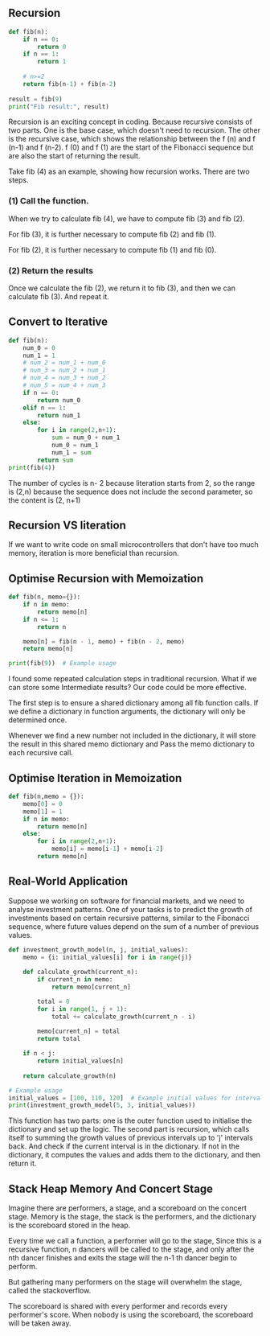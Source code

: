 ## Recursion

```python
def fib(n):
    if n == 0:
        return 0
    if n == 1:
        return 1
        
    # n>=2
    return fib(n-1) + fib(n-2)
    
result = fib(9)
print("Fib result:", result)
```

Recursion is an exciting concept in coding. Because recursive consists of two parts. One is the base case, which doesn't need to recursion. The other is the recursive case, which shows the relationship between the f (n) and f (n-1) and f (n-2). f (0) and f (1) are the start of the Fibonacci sequence but are also the start of returning the result.

Take fib (4) as an example, showing how recursion works. There are two steps. 

### (1) Call the function. 
When we try to calculate fib (4), we have to compute fib (3) and fib (2).

For fib (3), it is further necessary to compute fib (2) and fib (1). 

For fib (2), it is further necessary to compute fib (1) and fib (0).

### (2) Return the results 

Once we calculate the fib (2),  we return it to fib (3), and then we can calculate fib (3). And repeat it. 
## Convert to Iterative

```python
def fib(n):
    num_0 = 0
    num_1 = 1
    # num_2 = num_1 + num_0
    # num_3 = num_2 + num_1
    # num_4 = num_3 + num_2
    # num_5 = num_4 + num_3
    if n == 0:
        return num_0
    elif n == 1:
        return num_1
    else:
        for i in range(2,n+1):
            sum = num_0 + num_1
            num_0 = num_1
            num_1 = sum
        return sum
print(fib(4))
```

The number of cycles is n- 2 because literation starts from 2, so the range is (2,n) because the sequence does not include the second parameter, so the content is (2, n+1)

## Recursion VS literation

If we want to write code on small microcontrollers that don't have too much memory, iteration is more beneficial than recursion. 

## Optimise Recursion with Memoization

```python
def fib(n, memo={}):
    if n in memo:
        return memo[n]
    if n <= 1:
        return n

    memo[n] = fib(n - 1, memo) + fib(n - 2, memo)
    return memo[n]

print(fib(9))  # Example usage
```

I found some repeated calculation steps in traditional recursion. What if we can store some Intermediate results? Our code could be more effective.

The first step is to ensure a shared dictionary among all fib function calls. If we define a dictionary in function arguments, the dictionary will only be determined once.

Whenever we find a new number not included in the dictionary, it will store the result in this shared memo dictionary and Pass the memo dictionary to each recursive call.

## Optimise Iteration in Memoization

```python
def fib(n,memo = {}):
    memo[0] = 0
    memo[1] = 1
    if n in memo:
        return memo[n]
    else:
        for i in range(2,n+1):
            memo[i] = memo[i-1] + memo[i-2]
        return memo[n]
```

## Real-World Application

Suppose we working on software for financial markets, and we need to analyse investment patterns. One of your tasks is to predict the growth of investments based on certain recursive patterns, similar to the Fibonacci sequence, where future values depend on the sum of a number of previous values.

```python
def investment_growth_model(n, j, initial_values):
    memo = {i: initial_values[i] for i in range(j)}
    
    def calculate_growth(current_n):
        if current_n in memo:
            return memo[current_n]

        total = 0
        for i in range(1, j + 1):
            total += calculate_growth(current_n - i)
        
        memo[current_n] = total
        return total

    if n < j:
        return initial_values[n]
    
    return calculate_growth(n)

# Example usage
initial_values = [100, 110, 120]  # Example initial values for intervals 0, 1, 2
print(investment_growth_model(5, 3, initial_values))

```

This function has two parts: one is the outer function used to initialise the dictionary and set up the logic. The second part is recursion, which calls itself to summing the growth values of previous intervals up to 'j' intervals back. And check if the current interval is in the dictionary. If not in the dictionary, it computes the values and adds them to the dictionary, and then return it.
## Stack Heap Memory And Concert Stage

Imagine there are performers, a stage, and a scoreboard on the concert stage. Memory is the stage, the stack is the performers, and the dictionary is the scoreboard stored in the heap. 

Every time we call a function, a performer will go to the stage, Since this is a recursive function, n dancers will be called to the stage, and only after the nth dancer finishes and exits the stage will the n-1 th dancer begin to perform. 

But gathering many performers on the stage will overwhelm the stage, called the stackoverflow. 

The scoreboard is shared with every performer and records every performer's score. When nobody is using the scoreboard, the scoreboard will be taken away. 